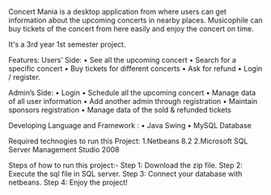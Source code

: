 Concert Mania is a desktop application from where users can get information about the upcoming concerts in nearby places. 
Musicophile can buy tickets of the concert from here easily and enjoy the concert on time.

It's a 3rd year 1st semester project.

Features:
Users’ Side:
•	See all the upcoming concert
•	Search for a specific concert 
•	Buy tickets for different concerts
•	Ask for refund
•	Login / register. 

Admin’s Side:
•	Login
•	Schedule all the upcoming concert
•	Manage data of all user information
•	Add another admin through registration
•	Maintain sponsors registration
•	Manage data of the sold & refunded tickets


Developing Language and Framework : 
•	Java Swing
•	MySQL Database

Required technogies to run this Project:
1.Netbeans 8.2
2.Microsoft SQL Server Management Studio 2008

Steps of how to run this project:-
Step 1: Download the zip file. 
Step 2: Execute the sql file in SQL server. 
Step 3: Connect your database with netbeans. 
Step 4: Enjoy the project!

